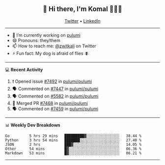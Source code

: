 <h2 align="center"> 👋 Hi there, I'm Komal 🧑🏾‍💻 </h2>
<p align="center">
    <a href="https://twitter.com/zwitkali">Twitter</a> •
    <a href="https://www.linkedin.com/in/komal-ali/">LinkedIn</a>
</p>

--------

- 🔭 I’m currently working on [pulumi](https://github.com/pulumi/pulumi)
- 😄 Pronouns: they/them
- 📫 How to reach me: [@zwitkali](https://twitter.com/zwitkali) on Twitter
- ⚡ Fun fact: My dog is afraid of flies 🪰

--------
💻 **Recent Activity**

<!--START_SECTION:activity-->
1. ❗️ Opened issue [#7492](https://github.com/pulumi/pulumi/issues/7492) in [pulumi/pulumi](https://github.com/pulumi/pulumi)
2. 🗣 Commented on [#7447](https://github.com/pulumi/pulumi/issues/7447) in [pulumi/pulumi](https://github.com/pulumi/pulumi)
3. 🗣 Commented on [#5582](https://github.com/pulumi/pulumi/issues/5582) in [pulumi/pulumi](https://github.com/pulumi/pulumi)
4. 🎉 Merged PR [#7468](https://github.com/pulumi/pulumi/pull/7468) in [pulumi/pulumi](https://github.com/pulumi/pulumi)
5. 🗣 Commented on [#7459](https://github.com/pulumi/pulumi/issues/7459) in [pulumi/pulumi](https://github.com/pulumi/pulumi)
<!--END_SECTION:activity-->

--------

📊 **Weekly Dev Breakdown**
<!--START_SECTION:waka-->
```text
Go         5 hrs 29 mins   █████████▓░░░░░░░░░░░░░░░   38.44 % 
Python     3 hrs 54 mins   ███████░░░░░░░░░░░░░░░░░░   27.40 % 
JSON       2 hrs           ███▓░░░░░░░░░░░░░░░░░░░░░   14.05 % 
Other      54 mins         █▓░░░░░░░░░░░░░░░░░░░░░░░   06.36 % 
Markdown   53 mins         █▓░░░░░░░░░░░░░░░░░░░░░░░   06.21 % 
```
<!--END_SECTION:waka-->

--------